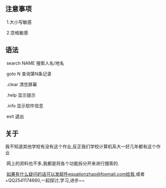 ##  注意事项

​	1.大小写敏感

​	2.空格敏感

## 语法

​	search NAME      搜索人名/地名

​	goto N				  查询第N条记录

​    .clear					清空屏幕

​	.help					 显示提示

​	.info					  显示软件信息

​	exit					   退出

## 关于

​	我不知道其他学校有没有这个作业,反正我们学校计算机系大一好几年都有这个作业

​	网上的资料也不多,我都是将各个功能拆分开来进行搜索的.

​	如果有什么疑问的话可以发邮件equationzhao@foxmail.com给我,或者+QQ2541174680,一起探讨,学习,进步~~